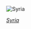 
![Syria](https://www.gstatic.com/prettyearth/assets/full/6072.jpg)

*[Syria](https://www.google.com/maps/@36.052265,37.529211,15z/data=!3m1!1e3)*
